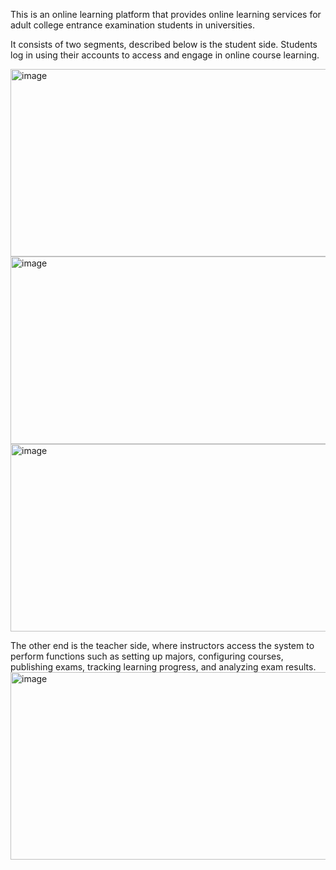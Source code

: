 
This is an online learning platform that provides online learning services for adult college entrance examination students in universities.

It consists of two segments, described below is the student side. Students log in using their accounts to access and engage in online course learning.

<img width="688" height="300" alt="image" src="https://github.com/user-attachments/assets/64438eda-1624-45e1-ade7-9f253eb1543d" />
<img width="688" height="300" alt="image" src="https://github.com/user-attachments/assets/32b7ec4e-3846-4967-8c4c-60a55e2ae867" />
<img width="688" height="300" alt="image" src="https://github.com/user-attachments/assets/7c7c18f1-4857-45c0-9a24-2765aa2b7c8b" />




The other end is the teacher side, where instructors access the system to perform functions such as setting up majors, configuring courses, publishing exams, tracking learning progress, and analyzing exam results.
<img width="688" height="300" alt="image" src="https://github.com/user-attachments/assets/fd1a2213-c226-424d-94bd-3bec8f3f368d" />

